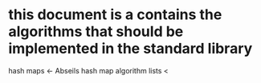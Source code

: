 # this document is a contains the algorithms that should be implemented in the standard library

hash maps <- Abseils hash map algorithm
lists     <